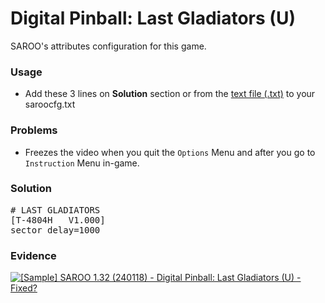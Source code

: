 # Digital Pinball: Last Gladiators (U)

SAROO's attributes configuration for this game.

### Usage

- Add these 3 lines on **Solution** section or from the [text file (.txt)](./config.txt) to your saroocfg.txt

### Problems

- Freezes the video when you quit the `Options` Menu and after you go to `Instruction` Menu in-game.

### Solution

<pre># LAST GLADIATORS
[T-4804H   V1.000]
sector_delay=1000</pre>

### Evidence

[![[Sample] SAROO 1.32 (240118) - Digital Pinball: Last Gladiators (U) - Fixed?](https://img.youtube.com/vi/80jjlTDehb8/0.jpg)](https://youtu.be/80jjlTDehb8)
